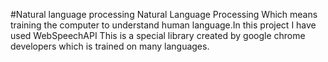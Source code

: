 #Natural language processing
 Natural Language Processing Which means training the computer to understand human language.In this project I have used WebSpeechAPI This is a special library created by google chrome developers which is trained on many languages. 

